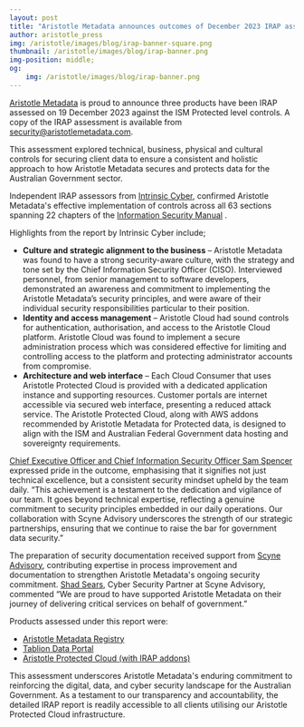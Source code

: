 ```yaml
---
layout: post
title: "Aristotle Metadata announces outcomes of December 2023 IRAP assessment"
author: aristotle_press
img: /aristotle/images/blog/irap-banner-square.png
thumbnail: /aristotle/images/blog/irap-banner.png
img-position: middle;
og:
    img: /aristotle/images/blog/irap-banner.png
---
```


[Aristotle Metadata](https://www.aristotlemetadata.com/) is proud to announce three products have been IRAP assessed on 19 December 2023 against the ISM Protected level controls. A copy of the IRAP assessment is available from security@aristotlemetadata.com.

This assessment explored technical, business, physical and cultural controls for securing client data to ensure a consistent and holistic approach to how Aristotle Metadata secures and protects data for the Australian Government sector.

Independent IRAP assessors from [Intrinsic Cyber](https://www.intrinsiccyber.com/), confirmed Aristotle Metadata's effective implementation of controls across all 63 sections spanning 22 chapters of the [Information Security Manual](https://www.cyber.gov.au/resources-business-and-government/essential-cyber-security/ism) .

Highlights from the report by Intrinsic Cyber include;

* **Culture and strategic alignment to the business** – Aristotle Metadata was found to have a strong security-aware culture, with the strategy and tone set by the Chief Information Security Officer (CISO). Interviewed personnel, from senior management to software developers, demonstrated an awareness and commitment to implementing the Aristotle Metadata’s security principles, and were aware of their individual security responsibilities particular to their position.
* **Identity and access management** – Aristotle Cloud had sound controls for authentication, authorisation, and access to the Aristotle Cloud platform. Aristotle Cloud was found to implement a secure administration process which was considered effective for limiting and controlling access to the platform and protecting administrator accounts from compromise.
* **Architecture and web interface** – Each Cloud Consumer that uses Aristotle Protected Cloud is provided with a dedicated application instance and supporting resources. Customer portals are internet accessible via secured web interface, presenting a reduced attack service. The Aristotle Protected Cloud, along with AWS addons recommended by Aristotle Metadata for Protected data, is designed to align with the ISM and Australian Federal Government data hosting and sovereignty requirements.

[Chief Executive Officer and Chief Information Security Officer Sam Spencer](https://www.linkedin.com/in/legostormtroopr/) expressed pride in the outcome, emphasising that it signifies not just technical excellence, but a consistent security mindset upheld by the team daily. “This achievement is a testament to the dedication and vigilance of our team. It goes beyond technical expertise, reflecting a genuine commitment to security principles embedded in our daily operations. Our collaboration with Scyne Advisory underscores the strength of our strategic partnerships, ensuring that we continue to raise the bar for government data security.”

The preparation of security documentation received support from [Scyne Advisory](https://www.scyne.com.au/), contributing expertise in process improvement and documentation to strengthen Aristotle Metadata's ongoing security commitment. [Shad Sears](https://www.linkedin.com/in/shadsears/), Cyber Security Partner at Scyne Advisory, commented “We are proud to have supported Aristotle Metadata on their journey of delivering critical services on behalf of government.”

Products assessed under this report were:

* [Aristotle Metadata Registry](https://www.aristotlemetadata.com/products/aristotle-metadata-registry/)
* [Tablion Data Portal](https://www.aristotlemetadata.com/products/tablion-data-portal/)
* [Aristotle Protected Cloud (with IRAP addons)](https://www.aristotlemetadata.com/products/aristotle-cloud-hosting/)

This assessment underscores Aristotle Metadata's enduring commitment to reinforcing the digital, data, and cyber security landscape for the Australian Government. As a testament to our transparency and accountability, the detailed IRAP report is readily accessible to all clients utilising our Aristotle Protected Cloud infrastructure.
